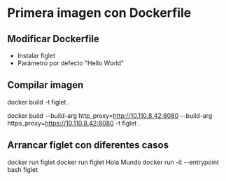 # Primera imagen con Dockerfile

## Modificar Dockerfile
- Instalar figlet
- Parámetro por defecto "Hello World"

## Compilar imagen
docker build -t figlet .

docker build --build-arg http_proxy=http://10.110.8.42:8080 --build-arg https_proxy=https://10.110.8.42:8080 -t figlet .

## Arrancar figlet con diferentes casos
docker run figlet
docker run figlet Hola Mundo
docker run -it --entrypoint bash figlet